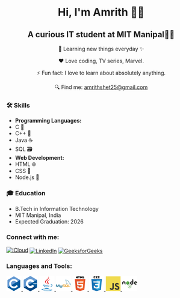 
</head>
<body>


<div class="section">
    <h1 align="center">Hi, I'm Amrith 🙋‍♂️</h1>
    <h2 align="center">A curious IT student at MIT Manipal👨‍💻</h2>
    <p align="center">🌱 Learning new things everyday ✨</p>
    <p align="center">❤️ Love coding, TV series, Marvel.</p>
    <p align="center">⚡ Fun fact: I love to learn about absolutely anything.</p>
    <p align="center">🔍 Find me: <a href="mailto:amrithshet25@gmail.com">amrithshet25@gmail.com</a></p>
</div>


<div class="section">
    <h3>🛠️ Skills</h3>
    <ul class="skills">
        <li><strong>Programming Languages:</strong></li>
        <li>C 🌟</li>
        <li>C++ 🚀</li>
        <li>Java ☕</li>
        <li>SQL 🗃️</li>
        <li><strong>Web Development:</strong></li>
        <li>HTML 🌐</li>
        <li>CSS 🎨</li>
        <li>Node.js 🔧</li>
    </ul>
</div>

<div class="section">
    <h3>🎓 Education</h3>
    <ul class="education">
        <li>B.Tech in Information Technology</li>
        <li>MIT Manipal, India</li>
        <li>Expected Graduation: 2026</li>
    </ul>
</div>

<div class="section">
    <h3 align="left">Connect with me:</h3>
    <p align="left">
<a href="mailto:amrith_shet@icloud.com"><img src="https://upload.wikimedia.org/wikipedia/commons/thumb/6/6c/Apple_iCloud_logo.svg/1200px-Apple_iCloud_logo.svg.png" alt="iCloud" width="40" height="40"></a>
        <a href="https://www.linkedin.com/in/amrith-shet-b259a8254" target="_blank"><img align="center" src="https://raw.githubusercontent.com/rahuldkjain/github-profile-readme-generator/master/src/images/icons/Social/linked-in-alt.svg" alt="LinkedIn" height="30" width="40" /></a>
        <a href="https://www.geeksforgeeks.org/user/amrithsp976/" target="_blank"><img align="center" src="https://upload.wikimedia.org/wikipedia/commons/4/43/GeeksforGeeks.svg" alt="GeeksforGeeks" height="30" width="40" /></a>
    </p>
</div>

<div class="section">
    <h3 align="left">Languages and Tools:</h3>
    <p align="left" class="icons">
        <a href="https://www.w3schools.com/c/" target="_blank" rel="noreferrer"> <img src="https://raw.githubusercontent.com/devicons/devicon/master/icons/c/c-original.svg" alt="C" width="40" height="40"/> </a>
        <a href="https://www.w3schools.com/cpp/" target="_blank" rel="noreferrer"> <img src="https://raw.githubusercontent.com/devicons/devicon/master/icons/cplusplus/cplusplus-original.svg" alt="C++" width="40" height="40"/> </a>
        <a href="https://www.java.com" target="_blank" rel="noreferrer"> <img src="https://raw.githubusercontent.com/devicons/devicon/master/icons/java/java-original.svg" alt="Java" width="40" height="40"/> </a>
        <a href="https://www.w3schools.com/sql/" target="_blank" rel="noreferrer"> <img src="https://raw.githubusercontent.com/devicons/devicon/master/icons/mysql/mysql-original-wordmark.svg" alt="SQL" width="40" height="40"/> </a>
        <a href="https://www.w3schools.com/html/" target="_blank" rel="noreferrer"> <img src="https://raw.githubusercontent.com/devicons/devicon/master/icons/html5/html5-original-wordmark.svg" alt="HTML5" width="40" height="40"/> </a> 
        <a href="https://www.w3schools.com/css/" target="_blank" rel="noreferrer"> <img src="https://raw.githubusercontent.com/devicons/devicon/master/icons/css3/css3-original-wordmark.svg" alt="CSS3" width="40" height="40"/> </a> 
        <a href="https://developer.mozilla.org/en-US/docs/Web/JavaScript" target="_blank" rel="noreferrer"> <img src="https://raw.githubusercontent.com/devicons/devicon/master/icons/javascript/javascript-original.svg" alt="JavaScript" width="40" height="40"/> </a> 
        <a href="https://nodejs.org" target="_blank" rel="noreferrer"> <img src="https://raw.githubusercontent.com/devicons/devicon/master/icons/nodejs/nodejs-original-wordmark.svg" alt="Node.js" width="40" height="40"/> </a> 
    </p>
</div>

<!--
**amriths04/amriths04** is a ✨ _special_ ✨ repository because its `README.md` (this file) appears on your GitHub profile.

Here are some ideas to get you started:

- 🔭 I’m currently working on ...
- 🌱 I’m currently learning ...
- 👯 I’m looking to collaborate on ...
- 🤔 I’m looking for help with ...
- 💬 Ask me about ...
- 📫 How to reach me: ...
- 😄 Pronouns: ...
- ⚡ Fun fact: ...
-->

</body>
</html>
